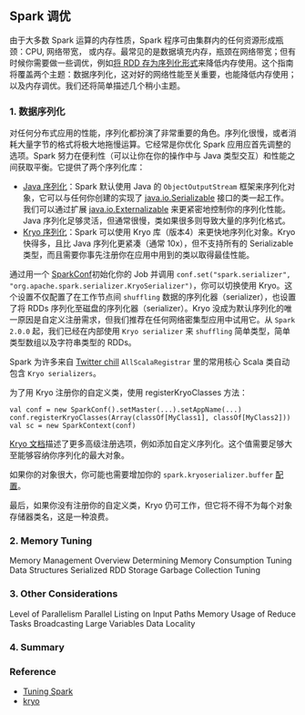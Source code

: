 ## Spark 调优

由于大多数 Spark 运算的内存性质，Spark 程序可由集群内的任何资源形成瓶颈：CPU, 网络带宽， 或内存。最常见的是数据填充内存，瓶颈在网络带宽；但有时候你需要做一些调优，例如[将 RDD 存为序列化形式](https://spark.apache.org/docs/latest/rdd-programming-guide.html#rdd-persistence)来降低内存使用。这个指南将覆盖两个主题：数据序列化，这对好的网络性能至关重要，也能降低内存使用；以及内存调优。我们还将简单描述几个稍小主题。

### 1. 数据序列化

对任何分布式应用的性能，序列化都扮演了非常重要的角色。序列化很慢，或者消耗大量字节的格式将极大地拖慢运算。它经常是你优化 Spark 应用应首先调整的选项。Spark 努力在便利性（可以让你在你的操作中与 Java 类型交互）和性能之间获取平衡。它提供了两个序列化库：

- [Java 序列化](https://docs.oracle.com/javase/8/docs/api/java/io/Serializable.html)：Spark 默认使用 Java 的 `ObjectOutputStream` 框架来序列化对象，它可以与任何你创建的实现了 [java.io.Serializable](https://docs.oracle.com/javase/8/docs/api/java/io/Serializable.html) 接口的类一起工作。我们可以通过扩展 [java.io.Externalizable](https://docs.oracle.com/javase/8/docs/api/java/io/Externalizable.html) 来更紧密地控制你的序列化性能。Java 序列化足够灵活，但通常很慢，类如果很多则导致大量的序列化格式。
- [Kryo 序列化](https://github.com/EsotericSoftware/kryo)：Spark 可以使用 Kryo 库（版本4）来更快地序列化对象。Kryo 快得多，且比 Java 序列化更紧凑（通常 10x），但不支持所有的 Serializable 类型，而且需要你事先注册你在应用中用到的类以取得最佳性能。

通过用一个 [SparkConf](https://spark.apache.org/docs/latest/configuration.html#spark-properties)初始化你的 Job 并调用 `conf.set("spark.serializer", "org.apache.spark.serializer.KryoSerializer")`，你可以切换使用 Kryo。这个设置不仅配置了在工作节点间 `shuffling` 数据的序列化器（serializer），也设置了将 RDDs 序列化至磁盘的序列化器（serializer）。Kryo 没成为默认序列化的唯一原因是自定义注册需求，但我们推荐在任何网络密集型应用中试用它。从 `Spark 2.0.0` 起，我们已经在内部使用 `Kryo serializer` 来 `shuffling` 简单类型，简单类型数组以及字符串类型的 RDDs。

Spark 为许多来自 [Twitter chill](https://github.com/twitter/chill) `AllScalaRegistrar` 里的常用核心 Scala 类自动包含 `Kryo serializers`。

为了用 Kryo 注册你的自定义类，使用 registerKryoClasses 方法：

```
val conf = new SparkConf().setMaster(...).setAppName(...)
conf.registerKryoClasses(Array(classOf[MyClass1], classOf[MyClass2]))
val sc = new SparkContext(conf)
```

[Kryo 文档](https://github.com/EsotericSoftware/kryo)描述了更多高级注册选项，例如添加自定义序列化。这个值需要足够大至能够容纳你序列化的最大对象。

如果你的对象很大，你可能也需要增加你的 `spark.kryoserializer.buffer` [配置](https://spark.apache.org/docs/latest/configuration.html#compression-and-serialization)。

最后，如果你没有注册你的自定义类，Kryo 仍可工作，但它将不得不为每个对象存储器类名，这是一种浪费。

### 2. Memory Tuning
Memory Management Overview
Determining Memory Consumption
Tuning Data Structures
Serialized RDD Storage
Garbage Collection Tuning
### 3. Other Considerations
Level of Parallelism
Parallel Listing on Input Paths
Memory Usage of Reduce Tasks
Broadcasting Large Variables
Data Locality
### 4. Summary

### Reference

- [Tuning Spark](https://spark.apache.org/docs/latest/tuning.html#data-serialization)
- [kryo](https://github.com/EsotericSoftware/kryo)